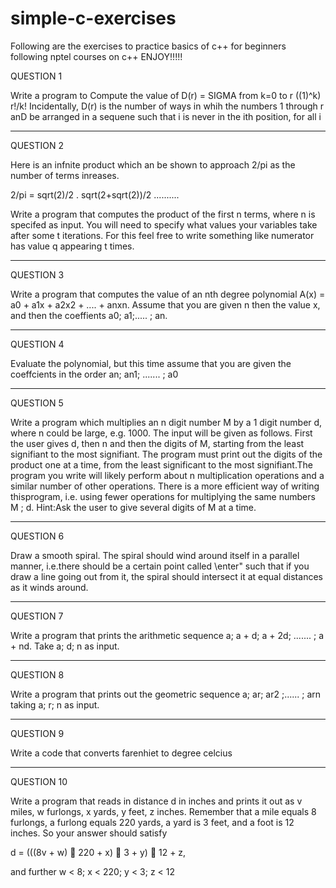 # simple-c-exercises

Following are the exercises to practice basics of c++ for  beginners following nptel courses on c++    ENJOY!!!!! 


QUESTION 1

Write a program to Compute the value of
D(r) = SIGMA from k=0 to r ((1)^k) r!/k!
Incidentally, D(r) is the number of ways in whih the numbers 1 through r anD be arranged in a sequene such that i is never in the ith position, for all i

----------------------------------------------------------------------------------------------------------------------------------------------------------------

QUESTION 2

 Here is an infnite product which an be shown to approach 2/pi as the number of terms inreases.
 
 2/pi  =  sqrt(2)/2 . sqrt(2+sqrt(2))/2 ..........


Write a program that computes the product of the first n terms, where n is specifed as
input. You will need to specify what values your variables take after some t iterations.
For this feel free to write something like numerator has value q appearing t times.

---------------------------------------------------------------------------------------------------------------------------------------------------------------

QUESTION 3

Write a program that computes the value of an nth degree polynomial A(x) = a0 + a1x + a2x2 + .... + anxn.
Assume that you are given n then the value x, and then the coeffients a0; a1;..... ; an.

---------------------------------------------------------------------------------------------------------------------------------------------------------------


QUESTION 4

Evaluate the polynomial, but this time assume that you are given the 
coeffcients in the order an; an1; ....... ; a0

---------------------------------------------------------------------------------------------------------------------------------------------------------------

QUESTION 5


Write a program which multiplies an n digit number M by a 1 digit number d, where n could be large, e.g. 1000. The input will be given as follows. First the user gives
d, then n and then the digits of M, starting from the least signifiant to the most signifiant. The program must print out the digits of the product one at a time, from
the least significant to the most signifiant.The program you write will likely perform about n multiplication operations and a similar number of other operations. There is a more efficient way of writing thisprogram, i.e. using fewer operations for multiplying the same numbers M ; d. Hint:Ask the user to give several digits of M at a time.


---------------------------------------------------------------------------------------------------------------------------------------------------------------

QUESTION 6

Draw a smooth spiral. The spiral should wind around itself in a parallel manner, i.e.there should be a certain point called \enter" such that if you draw a line going out from it, the spiral should intersect it at equal distances as it winds around.

---------------------------------------------------------------------------------------------------------------------------------------------------------------

QUESTION 7

Write a program that prints the arithmetic sequence a; a + d; a + 2d; ....... ; a + nd. Take  a; d; n as input.

---------------------------------------------------------------------------------------------------------------------------------------------------------------

QUESTION 8

Write a program that prints out the geometric sequence a; ar; ar2 ;...... ; arn taking a; r; n as input.

---------------------------------------------------------------------------------------------------------------------------------------------------------------

QUESTION 9

  Write a code that converts farenhiet to degree celcius
  
 
 ---------------------------------------------------------------------------------------------------------------------------------------------------------------
  
QUESTION 10

 Write a program that reads in distance d in inches and prints it out as v miles, w furlongs, x yards, y feet, z inches. Remember that a mile equals 8 furlongs, a furlong equals 220 yards, a yard is 3 feet, and a foot is 12 inches. So your answer should satisfy
 
d = (((8v + w)  220 + x)  3 + y)  12 + z, 
 
and further w < 8; x < 220; y < 3; z < 12




